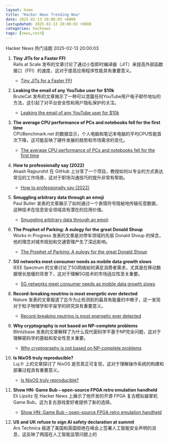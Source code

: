 ```yaml
---
layout: home
title: "Hacker News Trending Now"
date: 2025-02-13 20:00:03 +0800
lastupdated: 2025-02-13 20:00:03 +0800
categories: hacknews
tags: [news,tech]
---
```

Hacker News 热门话题 2025-02-13 20:00:03

1. **Tiny JITs for a Faster FFI**  
   Rails at Scale 发布的文章讨论了通过小型即时编译器（JIT）来提高外部函数接口（FFI）的速度，这对于提高应用程序性能具有重要意义。  
   - [Tiny JITs for a Faster FFI](https://railsatscale.com/2025-02-12-tiny-jits-for-a-faster-ffi/)

2. **Leaking the email of any YouTube user for $10k**  
   BruteCat 发布的文章揭示了一种可以泄露任何YouTube用户电子邮件地址的方法，这引起了对平台安全性和用户隐私保护的关注。  
   - [Leaking the email of any YouTube user for $10k](https://brutecat.com/articles/leaking-youtube-emails)

3. **The average CPU performance of PCs and notebooks fell for the first time**  
   CPUBenchmark.net 的数据显示，个人电脑和笔记本电脑的平均CPU性能首次下降，这可能反映了硬件发展的趋势和市场需求的变化。  
   - [The average CPU performance of PCs and notebooks fell for the first time](https://www.cpubenchmark.net/year-on-year.html)

4. **How to professionally say (2022)**  
   Akash Rajpurohit 在 GitHub 上分享了一个项目，教授如何以专业的方式表达常见的工作场景，这对于职场沟通技巧的提升非常有帮助。  
   - [How to professionally say (2022)](https://github.com/AkashRajpurohit/howtoprofessionallysay)

5. **Smuggling arbitrary data through an emoji**  
   Paul Butler 发表的文章展示了如何通过一个表情符号隐秘地传输任意数据，这种技术在信息安全领域具有潜在的应用价值。  
   - [Smuggling arbitrary data through an emoji](https://paulbutler.org/2025/smuggling-arbitrary-data-through-an-emoji/)

6. **The Prophet of Parking: A eulogy for the great Donald Shoup**  
   Works in Progress 发表的文章是对停车领域的先驱 Donald Shoup 的悼念，他的理念对城市规划和交通管理产生了深远影响。  
   - [The Prophet of Parking: A eulogy for the great Donald Shoup](https://www.worksinprogress.news/p/the-prophet-of-parking)

7. **5G networks meet consumer needs as mobile data growth slows**  
   IEEE Spectrum 的文章讨论了5G网络如何满足消费者需求，尤其是在移动数据增长放缓的背景下，这对于理解5G技术的市场适应性至关重要。  
   - [5G networks meet consumer needs as mobile data growth slows](https://spectrum.ieee.org/5g-bandwidth)

8. **Record-breaking neutrino is most energetic ever detected**  
   Nature 发表的文章报道了迄今为止检测到的最具有能量的中微子，这一发现对于粒子物理学和宇宙学的研究具有重要意义。  
   - [Record-breaking neutrino is most energetic ever detected](https://www.nature.com/articles/d41586-025-00444-1)

9. **Why cryptography is not based on NP-complete problems**  
   Blintzbase 发表的文章解释了为什么现代密码学不基于NP完全问题，这对于理解密码学的基础和安全性至关重要。  
   - [Why cryptography is not based on NP-complete problems](https://blintzbase.com/posts/cryptography-is-not-based-on-np-hard-problems/)

10. **Is NixOS truly reproducible?**  
    Luj.fr 上的文章探讨了 NixOS 是否真正可复现，这对于理解操作系统的构建和部署过程具有重要意义。  
    - [Is NixOS truly reproducible?](https://luj.fr/blog/is-nixos-truly-reproducible.html)

11. **Show HN: Game Bub – open-source FPGA retro emulation handheld**  
    Eli Lipsitz 在 Hacker News 上展示了他开发的开源 FPGA 复古模拟器掌机 Game Bub，这为复古游戏爱好者提供了新的选择。  
    - [Show HN: Game Bub – open-source FPGA retro emulation handheld](https://eli.lipsitz.net/posts/introducing-gamebub/)

12. **US and UK refuse to sign AI safety declaration at summit**  
    Ars Technica 报道了美国和英国拒绝在峰会上签署人工智能安全声明的消息，这反映了两国在人工智能监管问题上的